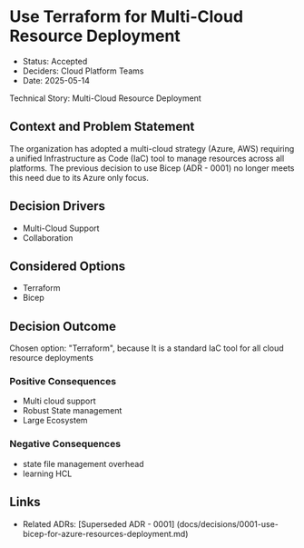 # Use Terraform for Multi-Cloud Resource Deployment

* Status: Accepted
* Deciders: Cloud Platform Teams
* Date: 2025-05-14

Technical Story: Multi-Cloud Resource Deployment

## Context and Problem Statement

The organization has adopted a multi-cloud strategy (Azure, AWS) requiring a unified Infrastructure as Code (IaC) tool to manage resources across all platforms. The previous decision to use Bicep (ADR - 0001) no longer meets this need due to its Azure only focus.

## Decision Drivers

* Multi-Cloud Support
* Collaboration

## Considered Options

* Terraform
* Bicep

## Decision Outcome

Chosen option: "Terraform", because It is a standard IaC tool for all cloud resource deployments

### Positive Consequences

* Multi cloud support
* Robust State management
* Large Ecosystem

### Negative Consequences

* state file management overhead
* learning HCL

## Links

* Related ADRs: [Superseded ADR - 0001] (docs/decisions/0001-use-bicep-for-azure-resources-deployment.md)
